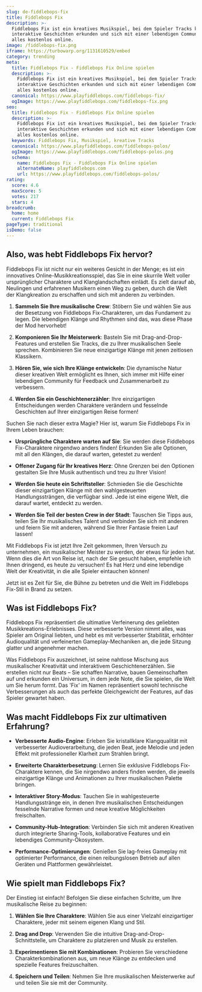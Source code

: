 ```yaml
---
slug: de-fiddlebops-fix
title: Fiddlebops Fix
description: >-
  Fiddlebops Fix ist ein kreatives Musikspiel, bei dem Spieler Tracks komponieren,
  interaktive Geschichten erkunden und sich mit einer lebendigen Community auseinandersetzen,
  alles kostenlos online.
image: /fiddlebops-fix.png
iframe: https://turbowarp.org/1131610529/embed
category: trending
meta:
  title: Fiddlebops Fix - Fiddlebops Fix Online spielen
  description: >-
    Fiddlebops Fix ist ein kreatives Musikspiel, bei dem Spieler Tracks komponieren,
    interaktive Geschichten erkunden und sich mit einer lebendigen Community auseinandersetzen,
    alles kostenlos online.
  canonical: https://www.playfiddlebops.com/fiddlebops-fix/
  ogImage: https://www.playfiddlebops.com/fiddlebops-fix.png
seo:
  title: Fiddlebops Fix - Fiddlebops Fix Online spielen
  description: >-
    Fiddlebops Fix ist ein kreatives Musikspiel, bei dem Spieler Tracks komponieren,
    interaktive Geschichten erkunden und sich mit einer lebendigen Community auseinandersetzen,
    alles kostenlos online.
  keywords: Fiddlebops Fix, Musikspiel, kreative Tracks
  canonical: https://www.playfiddlebops.com/fiddlebops-polos/
  ogImage: https://www.playfiddlebops.com/fiddlebops-polos.png
  schema:
    name: Fiddlebops Fix - Fiddlebops Fix Online spielen
    alternateName: playfiddlebops.com
    url: https://www.playfiddlebops.com/fiddlebops-polos/
rating:
  score: 4.6
  maxScore: 5
  votes: 217
  stars: 4
breadcrumb:
  home: home
  current: Fiddlebops Fix
pageType: traditional
isDemo: false
---
```


## Also, was hebt Fiddlebops Fix hervor?

Fiddlebops Fix ist nicht nur ein weiteres Gesicht in der Menge; es ist ein innovatives Online-Musikkreationsspiel, das Sie in eine skurrile Welt voller ursprünglicher Charaktere und Klanglandschaften einlädt. Es zielt darauf ab, Neulingen und erfahrenen Musikern einen Weg zu geben, durch die Welt der Klangkreation zu erschaffen und sich mit anderen zu verbinden.

1. **Sammeln Sie Ihre musikalische Crew**: Stöbern Sie und wählen Sie aus der Besetzung von Fiddlebops Fix-Charakteren, um das Fundament zu legen. Die lebendigen Klänge und Rhythmen sind das, was diese Phase der Mod hervorhebt!

1. **Komponieren Sie Ihr Meisterwerk**: Basteln Sie mit Drag-and-Drop-Features und erstellen Sie Tracks, die zu Ihrer musikalischen Seele sprechen. Kombinieren Sie neue einzigartige Klänge mit jenen zeitlosen Klassikern.

1. **Hören Sie, wie sich Ihre Klänge entwickeln**: Die dynamische Natur dieser kreativen Welt ermöglicht es Ihnen, sich immer mit Hilfe einer lebendigen Community für Feedback und Zusammenarbeit zu verbessern.

1. **Werden Sie ein Geschichtenerzähler**: Ihre einzigartigen Entscheidungen werden Charaktere verändern und fesselnde Geschichten auf Ihrer einzigartigen Reise formen!

Suchen Sie nach dieser extra Magie? Hier ist, warum Sie Fiddlebops Fix in Ihrem Leben brauchen:

- **Ursprüngliche Charaktere warten auf Sie**: Sie werden diese Fiddlebops Fix-Charaktere nirgendwo anders finden! Erkunden Sie alle Optionen, mit all den Klängen, die darauf warten, getestet zu werden!

- **Offener Zugang für Ihr kreatives Herz**: Ohne Grenzen bei den Optionen gestalten Sie Ihre Musik authentisch und treu zu Ihrer Vision!

- **Werden Sie heute ein Schriftsteller**: Schmieden Sie die Geschichte dieser einzigartigen Klänge mit den wahlgesteuerten Handlungssträngen, die verfügbar sind. Jede ist eine eigene Welt, die darauf wartet, entdeckt zu werden.

- **Werden Sie Teil der besten Crew in der Stadt**: Tauschen Sie Tipps aus, teilen Sie Ihr musikalisches Talent und verbinden Sie sich mit anderen und feiern Sie mit anderen, während Sie Ihrer Fantasie freien Lauf lassen!

Mit Fiddlebops Fix ist jetzt Ihre Zeit gekommen, Ihren Versuch zu unternehmen, ein musikalischer Meister zu werden, der etwas für jeden hat. Wenn dies die Art von Reise ist, nach der Sie gesucht haben, empfehle ich Ihnen dringend, es heute zu versuchen! Es hat Herz und eine lebendige Welt der Kreativität, in die alle Spieler eintauchen können!

Jetzt ist es Zeit für Sie, die Bühne zu betreten und die Welt im Fiddlebops Fix-Stil in Brand zu setzen.

## Was ist Fiddlebops Fix?

Fiddlebops Fix repräsentiert die ultimative Verfeinerung des geliebten Musikkreations-Erlebnisses. Diese verbesserte Version nimmt alles, was Spieler am Original liebten, und hebt es mit verbesserter Stabilität, erhöhter Audioqualität und verfeinerten Gameplay-Mechaniken an, die jede Sitzung glatter und angenehmer machen.

Was Fiddlebops Fix auszeichnet, ist seine nahtlose Mischung aus musikalischer Kreativität und interaktivem Geschichtenerzählen. Sie erstellen nicht nur Beats – Sie schaffen Narrative, bauen Gemeinschaften auf und erkunden ein Universum, in dem jede Note, die Sie spielen, die Welt um Sie herum formt. Das 'Fix' im Namen repräsentiert sowohl technische Verbesserungen als auch das perfekte Gleichgewicht der Features, auf das Spieler gewartet haben.

## Was macht Fiddlebops Fix zur ultimativen Erfahrung?

- **Verbesserte Audio-Engine**: Erleben Sie kristallklare Klangqualität mit verbesserter Audioverarbeitung, die jeden Beat, jede Melodie und jeden Effekt mit professioneller Klarheit zum Strahlen bringt.

- **Erweiterte Charakterbesetzung**: Lernen Sie exklusive Fiddlebops Fix-Charaktere kennen, die Sie nirgendwo anders finden werden, die jeweils einzigartige Klänge und Animationen zu Ihrer musikalischen Palette bringen.

- **Interaktiver Story-Modus**: Tauchen Sie in wahlgesteuerte Handlungsstränge ein, in denen Ihre musikalischen Entscheidungen fesselnde Narrative formen und neue kreative Möglichkeiten freischalten.

- **Community-Hub-Integration**: Verbinden Sie sich mit anderen Kreativen durch integrierte Sharing-Tools, kollaborative Features und ein lebendiges Community-Ökosystem.

- **Performance-Optimierungen**: Genießen Sie lag-freies Gameplay mit optimierter Performance, die einen reibungslosen Betrieb auf allen Geräten und Plattformen gewährleistet.

## Wie spielt man Fiddlebops Fix?

Der Einstieg ist einfach! Befolgen Sie diese einfachen Schritte, um Ihre musikalische Reise zu beginnen:

1. **Wählen Sie Ihre Charaktere**: Wählen Sie aus einer Vielzahl einzigartiger Charaktere, jeder mit seinem eigenen Klang und Stil.

1. **Drag and Drop**: Verwenden Sie die intuitive Drag-and-Drop-Schnittstelle, um Charaktere zu platzieren und Musik zu erstellen.

1. **Experimentieren Sie mit Kombinationen**: Probieren Sie verschiedene Charakterkombinationen aus, um neue Klänge zu entdecken und spezielle Features freizuschalten.

1. **Speichern und Teilen**: Nehmen Sie Ihre musikalischen Meisterwerke auf und teilen Sie sie mit der Community.